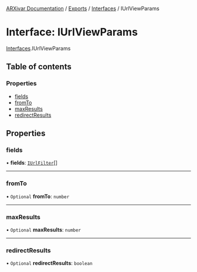 [ARXivar Documentation](../README.md) / [Exports](../modules.md) / [Interfaces](../modules/Interfaces.md) / IUrlViewParams

# Interface: IUrlViewParams

[Interfaces](../modules/Interfaces.md).IUrlViewParams

## Table of contents

### Properties

- [fields](Interfaces.IUrlViewParams.md#fields)
- [fromTo](Interfaces.IUrlViewParams.md#fromto)
- [maxResults](Interfaces.IUrlViewParams.md#maxresults)
- [redirectResults](Interfaces.IUrlViewParams.md#redirectresults)

## Properties

### fields

• **fields**: [`IUrlFilter`](Interfaces.IUrlFilter.md)[]

___

### fromTo

• `Optional` **fromTo**: `number`

___

### maxResults

• `Optional` **maxResults**: `number`

___

### redirectResults

• `Optional` **redirectResults**: `boolean`
